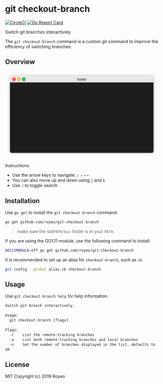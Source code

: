 # git checkout-branch

[![CircleCI](https://circleci.com/gh/royeo/git-checkout-branch.svg?style=shield)](https://circleci.com/gh/royeo/git-checkout-branch)
[![Go Report Card](https://goreportcard.com/badge/royeo/git-checkout-branch)](https://goreportcard.com/report/royeo/git-checkout-branch)

Switch git branches interactively.

The `git checkout-branch` command is a custom git command to improve the efficiency of switching branches.

## Overview

![](https://raw.githubusercontent.com/royeo/static/master/gif/git-checkout-branch.gif)

Instructions:
- Use the arrow keys to navigate: `↓` `↑` `→` `←`
- You can also move up and down using `j` and `k`
- Use `/` to toggle search

## Installation

Use `go get` to install the `git checkout-branch` command:

```sh
go get github.com/royeo/git-checkout-branch
```

> make sure the `$GOPATH/bin` folder is in your `PATH`.

If you are using the GO1.11 module, use the following command to install:

```sh
GO111MODULE=off go get github.com/royeo/git-checkout-branch
```

It is recommended to set up an alias for `checkout-branch`, such as `cb`.

```sh
git config --global alias.cb checkout-branch
```

## Usage

Use `git checkout-branch help` for help information.

```
Switch git branch interactively.

Usage:
  git checkout-branch [flags]

Flags:
  -r    List the remote-tracking branches
  -a    List both remote-tracking branches and local branches
  -n    Set the number of branches displayed in the list, defaults to 10
```

## License

MIT Copyright (c) 2019 Royeo
